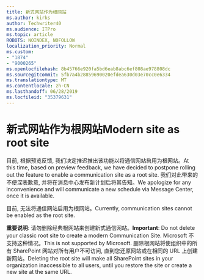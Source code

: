 ```yaml
---
title: 新式网站作为根网站
ms.author: kirks
author: Techwriter40
ms.audience: ITPro
ms.topic: article
ROBOTS: NOINDEX, NOFOLLOW
localization_priority: Normal
ms.custom:
- "1874"
- "9000265"
ms.openlocfilehash: 8b45766e920fa5bd6eab8abc6ef808ae978808dc
ms.sourcegitcommit: 5fb7a4b28859690020efdea630d03e70cc0e6334
ms.translationtype: MT
ms.contentlocale: zh-CN
ms.lasthandoff: 06/28/2019
ms.locfileid: "35379631"
---
```

# <a name="modern-site-as-root-site"></a><span data-ttu-id="f97ab-102">新式网站作为根网站</span><span class="sxs-lookup"><span data-stu-id="f97ab-102">Modern site as root site</span></span>

<span data-ttu-id="f97ab-103">目前, 根据预览反馈, 我们决定推迟推出该功能以将通信网站启用为根网站。</span><span class="sxs-lookup"><span data-stu-id="f97ab-103">At this time, based on preview feedback, we have decided to postpone rolling out the feature to enable a communication site as a root site.</span></span> <span data-ttu-id="f97ab-104">我们对此带来的不便深表歉意, 并将在消息中心发布新计划后将其告知。</span><span class="sxs-lookup"><span data-stu-id="f97ab-104">We apologize for any inconvenience and will communicate a new schedule via Message Center, once it is available.</span></span>

<span data-ttu-id="f97ab-105">目前, 无法将通信网站启用为根网站。</span><span class="sxs-lookup"><span data-stu-id="f97ab-105">Currently, communication sites cannot be enabled as the root site.</span></span>

<span data-ttu-id="f97ab-106">**重要说明**: 请勿删除经典根网站来创建新式通信网站。</span><span class="sxs-lookup"><span data-stu-id="f97ab-106">**Important**: Do not delete your classic root site to create a modern Communication Site.</span></span> <span data-ttu-id="f97ab-107">Microsoft 不支持这种情况。</span><span class="sxs-lookup"><span data-stu-id="f97ab-107">This is not supported by Microsoft.</span></span> <span data-ttu-id="f97ab-108">删除根网站将使组织中的所有 SharePoint 网站对所有用户不可访问, 直到您还原网站或在相同的 URL 上创建新网站。</span><span class="sxs-lookup"><span data-stu-id="f97ab-108">Deleting the root site will make all SharePoint sites in your organization inaccessible to all users, until you restore the site or create a new site at the same URL.</span></span>
